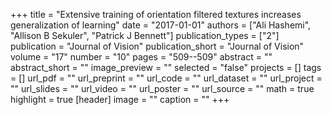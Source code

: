 +++
title = "Extensive training of orientation filtered textures increases generalization of learning"
date = "2017-01-01"
authors = ["Ali Hashemi", "Allison B Sekuler", "Patrick J Bennett"]
publication_types = ["2"]
publication = "Journal of Vision"
publication_short = "Journal of Vision"
volume = "17"
number = "10"
pages = "509--509"
abstract = ""
abstract_short = ""
image_preview = ""
selected = "false"
projects = []
tags = []
url_pdf = ""
url_preprint = ""
url_code = ""
url_dataset = ""
url_project = ""
url_slides = ""
url_video = ""
url_poster = ""
url_source = ""
math = true
highlight = true
[header]
image = ""
caption = ""
+++
